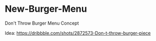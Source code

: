 # New-Burger-Menu

Don't Throw Burger Menu Concept


Idea: https://dribbble.com/shots/2872573-Don-t-throw-burger-piece